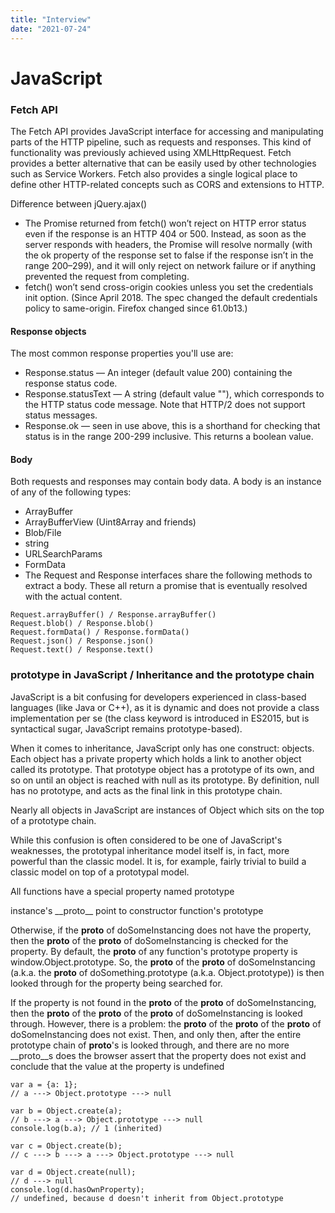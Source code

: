 ```yaml
---
title: "Interview"
date: "2021-07-24"
---
```

# JavaScript

### Fetch API

The Fetch API provides JavaScript interface for accessing and manipulating parts of the HTTP pipeline, such as requests and responses. This kind of functionality was previously achieved using XMLHttpRequest. Fetch provides a better alternative that can be easily used by other technologies such as Service Workers. Fetch also provides a single logical place to define other HTTP-related concepts such as CORS and extensions to HTTP.

Difference between jQuery.ajax()
* The Promise returned from fetch() won’t reject on HTTP error status even if the response is an HTTP 404 or 500. Instead, as soon as the server responds with headers, the Promise will resolve normally (with the ok property of the response set to false if the response isn’t in the range 200–299), and it will only reject on network failure or if anything prevented the request from completing.
* fetch() won’t send cross-origin cookies unless you set the credentials init option. (Since April 2018. The spec changed the default credentials policy to same-origin. Firefox changed since 61.0b13.)

#### Response objects

The most common response properties you'll use are:

* Response.status — An integer (default value 200) containing the response status code.
* Response.statusText — A string (default value ""), which corresponds to the HTTP status code message. Note that HTTP/2 does not support status messages.
* Response.ok — seen in use above, this is a shorthand for checking that status is in the range 200-299 inclusive. This returns a boolean value.

#### Body
Both requests and responses may contain body data. A body is an instance of any of the following types:

* ArrayBuffer
* ArrayBufferView (Uint8Array and friends)
* Blob/File
* string
* URLSearchParams
* FormData
* The Request and Response interfaces share the following methods to extract a body. These all return a promise that is eventually resolved with the actual content.

```
Request.arrayBuffer() / Response.arrayBuffer()
Request.blob() / Response.blob()
Request.formData() / Response.formData()
Request.json() / Response.json()
Request.text() / Response.text()
```

### prototype in JavaScript / Inheritance and the prototype chain
JavaScript is a bit confusing for developers experienced in class-based languages (like Java or C++), as it is dynamic and does not provide a class implementation per se (the class keyword is introduced in ES2015, but is syntactical sugar, JavaScript remains prototype-based).

When it comes to inheritance, JavaScript only has one construct: objects. Each object has a private property which holds a link to another object called its prototype. That prototype object has a prototype of its own, and so on until an object is reached with null as its prototype. By definition, null has no prototype, and acts as the final link in this prototype chain.

Nearly all objects in JavaScript are instances of Object which sits on the top of a prototype chain.

While this confusion is often considered to be one of JavaScript's weaknesses, the prototypal inheritance model itself is, in fact, more powerful than the classic model. It is, for example, fairly trivial to build a classic model on top of a prototypal model.

All functions have a special property named prototype

instance's \_\_proto\_\_ point to constructor function's prototype

Otherwise, if the __proto__ of doSomeInstancing does not have the property, then the __proto__ of the __proto__ of doSomeInstancing is checked for the property. By default, the __proto__ of any function's prototype property is window.Object.prototype. So, the __proto__ of the __proto__ of doSomeInstancing (a.k.a. the __proto__ of doSomething.prototype (a.k.a. Object.prototype)) is then looked through for the property being searched for.


If the property is not found in the __proto__ of the __proto__ of doSomeInstancing, then the __proto__ of the __proto__ of the __proto__ of doSomeInstancing is looked through. However, there is a problem: the __proto__ of the __proto__ of the __proto__ of doSomeInstancing does not exist. Then, and only then, after the entire prototype chain of __proto__'s is looked through, and there are no more __proto__s does the browser assert that the property does not exist and conclude that the value at the property is undefined

```
var a = {a: 1};
// a ---> Object.prototype ---> null

var b = Object.create(a);
// b ---> a ---> Object.prototype ---> null
console.log(b.a); // 1 (inherited)

var c = Object.create(b);
// c ---> b ---> a ---> Object.prototype ---> null

var d = Object.create(null);
// d ---> null
console.log(d.hasOwnProperty);
// undefined, because d doesn't inherit from Object.prototype

```